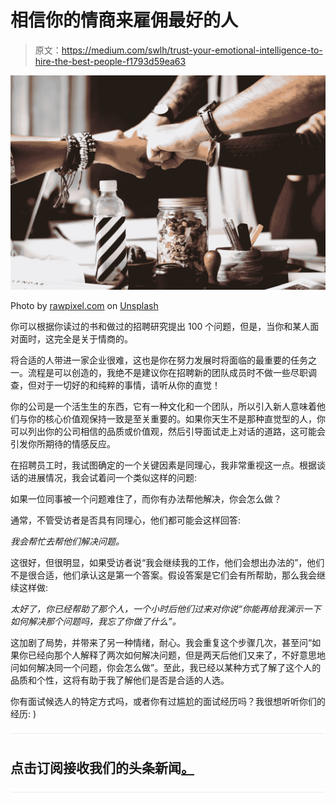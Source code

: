 # 相信你的情商来雇佣最好的人

> 原文：<https://medium.com/swlh/trust-your-emotional-intelligence-to-hire-the-best-people-f1793d59ea63>

![](img/766b1ef715e77e4eccec51733f7a80d0.png)

Photo by [rawpixel.com](https://unsplash.com/photos/3BK_DyRVf90?utm_source=unsplash&utm_medium=referral&utm_content=creditCopyText) on [Unsplash](https://unsplash.com/?utm_source=unsplash&utm_medium=referral&utm_content=creditCopyText)

你可以根据你读过的书和做过的招聘研究提出 100 个问题，但是，当你和某人面对面时，这完全是关于情商的。

将合适的人带进一家企业很难，这也是你在努力发展时将面临的最重要的任务之一。流程是可以创造的，我绝不是建议你在招聘新的团队成员时不做一些尽职调查，但对于一切好的和纯粹的事情，请听从你的直觉！

你的公司是一个活生生的东西，它有一种文化和一个团队，所以引入新人意味着他们与你的核心价值观保持一致是至关重要的。如果你天生不是那种直觉型的人，你可以列出你的公司相信的品质或价值观，然后引导面试走上对话的道路，这可能会引发你所期待的情感反应。

在招聘员工时，我试图确定的一个关键因素是同理心，我非常重视这一点。根据谈话的进展情况，我会试着问一个类似这样的问题:

如果一位同事被一个问题难住了，而你有办法帮他解决，你会怎么做？

通常，不管受访者是否具有同理心，他们都可能会这样回答:

*我会帮忙去帮他们解决问题。*

这很好，但很明显，如果受访者说“我会继续我的工作，他们会想出办法的”，他们不是很合适，他们承认这是第一个答案。假设答案是它们会有所帮助，那么我会继续这样做:

*太好了，你已经帮助了那个人，一个小时后他们过来对你说“你能再给我演示一下如何解决那个问题吗，我忘了你做了什么”。*

这加剧了局势，并带来了另一种情绪，耐心。我会重复这个步骤几次，甚至问“如果你已经向那个人解释了两次如何解决问题，但是两天后他们又来了，不好意思地问如何解决同一个问题，你会怎么做”。至此，我已经以某种方式了解了这个人的品质和个性，这将有助于我了解他们是否是合适的人选。

你有面试候选人的特定方式吗，或者你有过尴尬的面试经历吗？我很想听听你们的经历: )

![](img/731acf26f5d44fdc58d99a6388fe935d.png)

## 点击订阅接收我们的头条新闻[。](http://growthsupply.com/the-startup-newsletter/)

![](img/731acf26f5d44fdc58d99a6388fe935d.png)